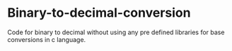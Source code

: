 # Binary-to-decimal-conversion
Code for binary to decimal without using any pre defined libraries for base conversions in c language.
